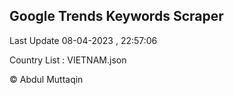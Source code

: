 

## Google Trends Keywords Scraper 
 
Last Update 08-04-2023 , 22:57:06

Country List :
VIETNAM.json



© Abdul Muttaqin 
